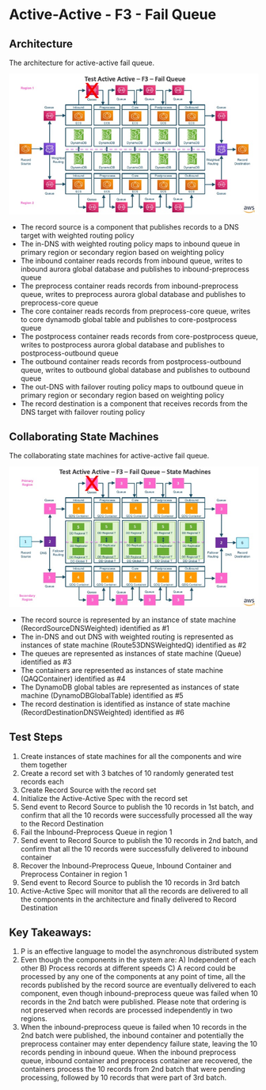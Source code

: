 # Active-Active - F3 - Fail Queue

## Architecture

The architecture for active-active fail queue.

![Active-Active Transaction Process System - F3 - Fail Queue!](images/TestActiveActiveF3.jpg)

* The record source is a component that publishes records to a DNS target with weighted routing policy
* The in-DNS with weighted routing policy maps to inbound queue in primary region or secondary region based on weighting policy
* The inbound container reads records from inbound queue, writes to inbound aurora global database and publishes to inbound-preprocess queue
* The preprocess container reads records from inbound-preprocess queue, writes to preprocess aurora global database and publishes to preprocess-core queue
* The core container reads records from preprocess-core queue, writes to core dynamodb global table and publishes to core-postprocess queue
* The postprocess container reads records from core-postprocess queue, writes to postprocess aurora global database and publishes to postprocess-outbound queue
* The outbound container reads records from postprocess-outbound queue, writes to outbound global database and publishes to outbound queue
* The out-DNS with failover routing policy maps to outbound queue in primary region or secondary region based on weighting policy
* The record destination is a component that receives records from the DNS target with failover routing policy

## Collaborating State Machines

The collaborating state machines for active-active fail queue.

![Active-Active Transaction Process System - F3 - Fail Queue - State Machines!](images/TestActiveActiveF3StateMachines.jpg)

* The record source is represented by an instance of state machine (RecordSourceDNSWeighted) identified as #1
* The in-DNS and out DNS with weighted routing is represented as instances of state machine (Route53DNSWeightedQ) identified as #2
* The queues are represented as instances of state machine (Queue) identified as #3
* The containers are represented as instances of state machine (QAQContainer) identified as #4
* The DynamoDB global tables are represented as instances of state machine (DynamoDBGlobalTable) identified as #5
* The record destination is identified as instance of state machine (RecordDestinationDNSWeighted) identified as #6

## Test Steps

1. Create instances of state machines for all the components and wire them together
2. Create a record set with 3 batches of 10 randomly generated test records each
3. Create Record Source with the record set
4. Initialize the Active-Active Spec with the record set
5. Send event to Record Source to publish the 10 records in 1st batch, and confirm that all the 10 records were successfully processed all the way to the Record Destination
6. Fail the Inbound-Preprocess Queue in region 1
7. Send event to Record Source to publish the 10 records in 2nd batch, and confirm that all the 10 records were successfully delivered to inbound container
8. Recover the Inbound-Preprocess Queue, Inbound Container and Preprocess Container in region 1
9. Send event to Record Source to publish the 10 records in 3rd batch
10. Active-Active Spec will monitor that all the records are delivered to all the components in the architecture and finally delivered to Record Destination

## Key Takeaways:

1. P is an effective language to model the asynchronous distributed system
2. Even though the components in the system are: A) Independent of each other B) Process records at different speeds C) A record could be processed by any one of the components at any point of time, all the records published by the record source are eventually delivered to each component, even though inbound-preprocess queue was failed when 10 records in the 2nd batch were published. Please note that ordering is not preserved when records are processed independently in two regions.
3. When the inbound-preprocess queue is failed when 10 records in the 2nd batch were published, the inbound container and potentially the preprocess container may enter dependency failure state, leaving the 10 records pending in inbound queue. When the inbound preprocess queue, inbound container and preprocess container are recovered, the containers process the 10 records from 2nd batch that were pending processing, followed by 10 records that were part of 3rd batch.